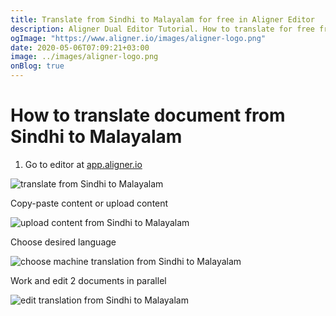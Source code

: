 ```yaml
---
title: Translate from Sindhi to Malayalam for free in Aligner Editor
description: Aligner Dual Editor Tutorial. How to translate for free from Sindhi to Malayalam. Aligner is multilingual document management platform. 
ogImage: "https://www.aligner.io/images/aligner-logo.png"
date: 2020-05-06T07:09:21+03:00
image: ../images/aligner-logo.png
onBlog: true
---
```


# How to translate document from Sindhi to Malayalam

1. Go to editor at [app.aligner.io](https://app.aligner.io "Aligner App web page")

![translate from Sindhi to Malayalam](../aligner-blank-editor.png "translate from Sindhi to Malayalam")

Copy-paste content or upload content

![upload content from Sindhi to Malayalam](../aligner-uploaded-document.png "upload content from Sindhi to Malayalam")

Choose desired language

![choose machine translation from Sindhi to Malayalam](../aligner-language-dropdown.png "choose machine translation from Sindhi to Malayalam")

Work and edit 2 documents in parallel

![edit translation from Sindhi to Malayalam](../aligner-double-sitded-editor.png "edit translation from Sindhi to Malayalam")

